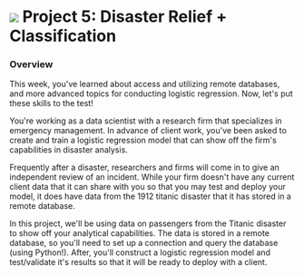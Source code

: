 # ![](https://ga-dash.s3.amazonaws.com/production/assets/logo-9f88ae6c9c3871690e33280fcf557f33.png) Project 5: Disaster Relief + Classification

### Overview

This week, you've learned about access and utilizing remote databases, and more advanced topics for conducting logistic regression. Now, let's put these skills to the test!

You're working as a data scientist with a research firm that specializes in emergency management. In advance of client work, you've been asked to create and train a logistic regression model that can show off the firm's capabilities in disaster analysis.

Frequently after a disaster, researchers and firms will come in to give an independent review of an incident. While your firm doesn't have any current client data that it can share with you so that you may test and deploy your model, it does have data from the 1912 titanic disaster that it has stored in a remote database.

In this project, we'll be using data on passengers from the Titanic disaster to show off your analytical capabilities. The data is stored in a remote database, so you'll need to set up a connection and query the database (using Python!). After, you'll construct a logistic regression model and test/validate it's results so that it will be ready to deploy with a client.
